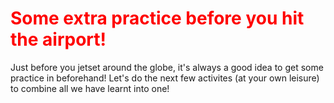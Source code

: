 <h1 style="color:red;"> Some extra practice before you hit the airport! </h1> 


<p> Just before you jetset around the globe, it's always a good idea to get some practice in beforehand! Let's do the next few activites (at your own leisure) to combine all we have learnt into one! </p>

